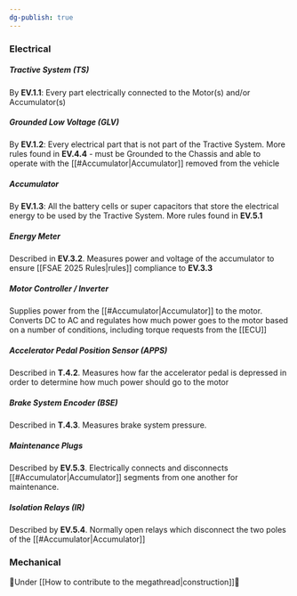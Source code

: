 ```yaml
---
dg-publish: true
---
```

### Electrical
##### Tractive System (TS)
By **EV.1.1**: Every part electrically connected to the Motor(s) and/or Accumulator(s)
##### Grounded Low Voltage (GLV)
By **EV.1.2**: Every electrical part that is not part of the Tractive System. More rules found in **EV.4.4** - must be Grounded to the Chassis and able to operate with the [[#Accumulator|Accumulator]] removed from the vehicle
##### Accumulator
By **EV.1.3**: All the battery cells or super capacitors that store the electrical energy to be used by the Tractive System. More rules found in **EV.5.1**
##### Energy Meter
Described in **EV.3.2**. Measures power and voltage of the accumulator to ensure [[FSAE 2025 Rules|rules]] compliance to **EV.3.3**
##### Motor Controller / Inverter
Supplies power from the [[#Accumulator|Accumulator]] to the motor. Converts DC to AC and regulates how much power goes to the motor based on a number of conditions, including torque requests from the [[ECU]]
##### Accelerator Pedal Position Sensor (APPS)
Described in **T.4.2**. Measures how far the accelerator pedal is depressed in order to determine how much power should go to the motor
##### Brake System Encoder (BSE)
Described in **T.4.3**. Measures brake system pressure.
##### Maintenance Plugs
Described by **EV.5.3**. Electrically connects and disconnects [[#Accumulator|Accumulator]] segments from one another for maintenance.
##### Isolation Relays (IR)
Described by **EV.5.4**. Normally open relays which disconnect the two poles of the [[#Accumulator|Accumulator]]

### Mechanical
🚧Under [[How to contribute to the megathread|construction]]🚧